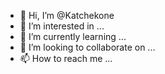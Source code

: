 - 👋 Hi, I’m @Katchekone
- 👀 I’m interested in ...
- 🌱 I’m currently learning ...
- 💞️ I’m looking to collaborate on ...
- 📫 How to reach me ...

<!---
Katchekone/Katchekone is a ✨ special ✨ repository because its `README.md` (this file) appears on your GitHub profile.
You can click the Preview link to take a look at your changes.
--->
